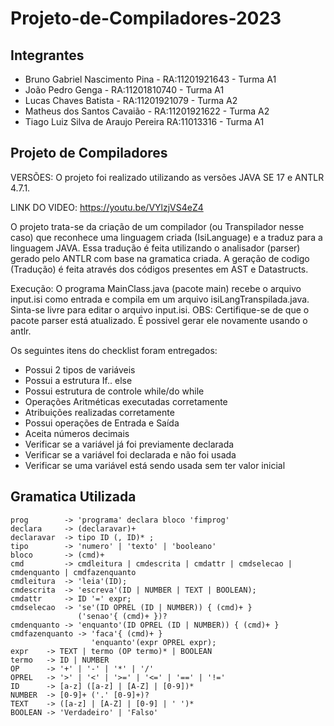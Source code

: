 # Projeto-de-Compiladores-2023
## Integrantes
+ Bruno Gabriel Nascimento Pina - RA:11201921643 - Turma A1 <br />
+ João Pedro Genga - RA:11201810740 - Turma A1 <br />
+ Lucas Chaves Batista - RA:11201921079 - Turma A2 <br />
+ Matheus dos Santos Cavaião - RA:11201921622  - Turma A2 <br />
+ Tiago Luiz Silva de Araujo Pereira RA:11013316 - Turma A1

## Projeto de Compiladores
VERSÕES: O projeto foi realizado utilizando as versões JAVA SE 17 e ANTLR 4.7.1.

LINK DO VIDEO: https://youtu.be/VYlzjVS4eZ4

O projeto trata-se da criação de um compilador (ou Transpilador nesse caso) que reconhece uma linguagem criada (IsiLanguage) e a traduz para a linguagem JAVA. Essa tradução é feita utilizando o analisador (parser) gerado pelo ANTLR com base na gramatica criada. A geração de codigo (Tradução) é feita através dos códigos presentes em AST e Datastructs.

Execução: O programa MainClass.java (pacote main) recebe o arquivo input.isi como entrada e compila em um arquivo isiLangTranspilada.java. Sinta-se livre para editar o arquivo input.isi.
OBS: Certifique-se de que o pacote parser está atualizado. É possivel gerar ele novamente usando o antlr.

Os seguintes itens do checklist foram entregados:
+ Possui 2 tipos de variáveis
+ Possui a estrutura If.. else
+ Possui estrutura de controle while/do while
+ Operações Aritméticas executadas corretamente
+ Atribuições realizadas corretamente
+ Possui operações de Entrada e Saída
+ Aceita números decimais
+ Verificar se a variável já foi previamente declarada
+ Verificar se a variável foi declarada e não foi usada
+ Verificar se uma variável está sendo usada sem ter valor inicial 

## Gramatica Utilizada
```
prog        -> 'programa' declara bloco 'fimprog'
declara     -> (declaravar)+
declaravar  -> tipo ID (, ID)* ;
tipo        -> 'numero' | 'texto' | 'booleano'
bloco       -> (cmd)+
cmd         -> cmdleitura | cmdescrita | cmdattr | cmdselecao | cmdenquanto | cmdfazenquanto
cmdleitura  -> 'leia'(ID);
cmdescrita  -> 'escreva'(ID | NUMBER | TEXT | BOOLEAN);
cmdattr     -> ID '=' expr;
cmdselecao  -> 'se'(ID OPREL (ID | NUMBER)) { (cmd)+ } 
               ('senao'{ (cmd)+ })?
cmdenquanto -> 'enquanto'(ID OPREL (ID | NUMBER)) { (cmd)+ }
cmdfazenquanto -> 'faca'{ (cmd)+ }
                  'enquanto'(expr OPREL expr);
expr    -> TEXT | termo (OP termo)* | BOOLEAN
termo   -> ID | NUMBER
OP      -> '+' | '-' | '*' | '/'
OPREL   -> '>' | '<' | '>=' | '<=' | '==' | '!='
ID      -> [a-z] ([a-z] | [A-Z] | [0-9])*
NUMBER  -> [0-9]+ ('.' [0-9]+)?
TEXT    -> ([a-z] | [A-Z] | [0-9] | ' ')*
BOOLEAN -> 'Verdadeiro' | 'Falso'
```
